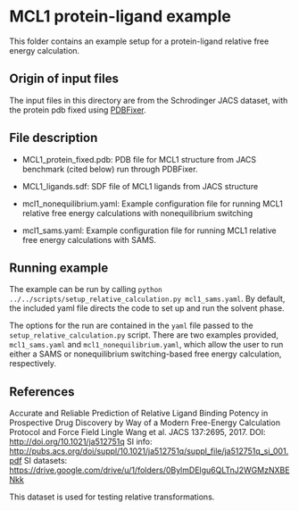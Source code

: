 # MCL1 protein-ligand example

This folder contains an example setup for a protein-ligand relative free energy calculation.

## Origin of input files

The input files in this directory are from the Schrodinger JACS dataset, with the protein pdb fixed using [PDBFixer](https://github.com/pandegroup/pdbfixer).

## File description

* MCL1_protein_fixed.pdb: PDB file for MCL1 structure from JACS benchmark (cited below) run through PDBFixer.

* MCL1_ligands.sdf: SDF file of MCL1 ligands from JACS structure

* mcl1_nonequilibrium.yaml: Example configuration file for running MCL1 relative free energy calculations with nonequilibrium switching

* mcl1_sams.yaml: Example configuration file for running MCL1 relative free energy calculations with SAMS.

## Running example

The example can be run by calling `python ../../scripts/setup_relative_calculation.py mcl1_sams.yaml`. By default, the included yaml file directs the code to set up and run the solvent phase. 

The options for the run are contained in the `yaml` file passed to the `setup_relative_calculation.py` script. There are two examples provided,
`mcl1_sams.yaml` and `mcl1_nonequilibrium.yaml`, which allow the user to run either a SAMS or nonequilibrium switching-based free energy calculation, respectively.
## References

Accurate and Reliable Prediction of Relative Ligand Binding Potency in Prospective Drug Discovery by Way of a Modern Free-Energy Calculation Protocol and Force Field
Lingle Wang et al. JACS 137:2695, 2017.
DOI: http://doi.org/10.1021/ja512751q
SI info: http://pubs.acs.org/doi/suppl/10.1021/ja512751q/suppl_file/ja512751q_si_001.pdf
SI datasets: https://drive.google.com/drive/u/1/folders/0BylmDElgu6QLTnJ2WGMzNXBENkk

This dataset is used for testing relative transformations.